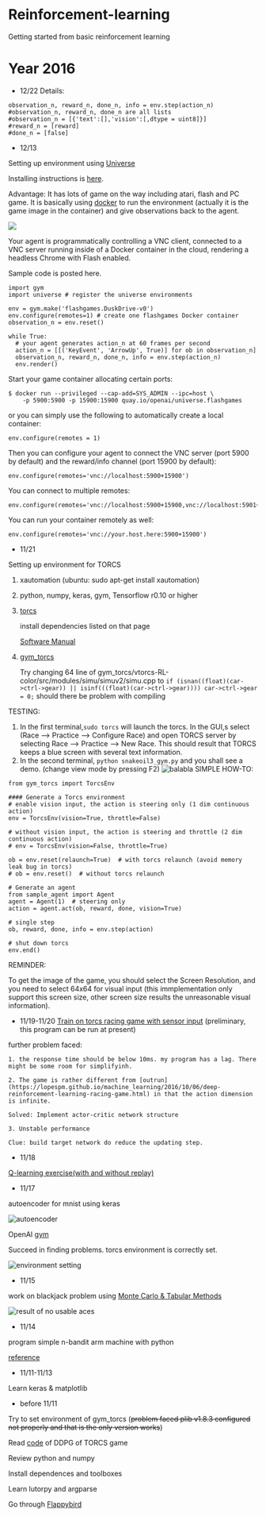 # Reinforcement-learning
Getting started from basic reinforcement learning
# Year 2016
* 12/22
Details:
```
observation_n, reward_n, done_n, info = env.step(action_n)
#observation_n, reward_n, done_n are all lists
#observation_n = [{'text':[],'vision':[,dtype = uint8]}]
#reward_n = [reward] 
#done_n = [false] 
```

* 12/13

Setting up environment using [Universe](https://openai.com/blog/universe/)

Installing instructions is [here](https://github.com/openai/universe).

Advantage: It has lots of game on the way including atari, flash and PC game. It is basically using [docker](https://www.docker.com/) to run the environment (actually it is the game image in the container) and give observations back to the agent.

![](https://github.com/wang3303/Reinforcement-learning/blob/master/vnc_driver)

Your agent is programmatically controlling a VNC client, connected to a VNC server running inside of a Docker container in the cloud, rendering a headless Chrome with Flash enabled.

Sample code is posted here.

```
import gym
import universe # register the universe environments

env = gym.make('flashgames.DuskDrive-v0')
env.configure(remotes=1) # create one flashgames Docker container
observation_n = env.reset()

while True:
  # your agent generates action_n at 60 frames per second
  action_n = [[('KeyEvent', 'ArrowUp', True)] for ob in observation_n]
  observation_n, reward_n, done_n, info = env.step(action_n)
  env.render()
```
Start your game container allocating certain ports:
```
$ docker run --privileged --cap-add=SYS_ADMIN --ipc=host \
    -p 5900:5900 -p 15900:15900 quay.io/openai/universe.flashgames
```
or you can simply use the following to automatically create a local container:
```
env.configure(remotes = 1)
```
Then you can configure your agent to connect the VNC server (port 5900 by default) and the reward/info channel (port 15900 by default):
```
env.configure(remotes='vnc://localhost:5900+15900')
```
You can connect to multiple remotes:
```
env.configure(remotes='vnc://localhost:5900+15900,vnc://localhost:5901+15901')
```
You can run your container remotely as well:
```
env.configure(remotes='vnc://your.host.here:5900+15900')
```

* 11/21

Setting up  environment for TORCS

1. xautomation (ubuntu: sudo apt-get install xautomation)

2. python, numpy, keras, gym, Tensorflow r0.10 or higher

3. [torcs](http://torcs.sourceforge.net/index.php?artid=3&name=Sections&op=viewarticle)

	install dependencies listed on that page
	
	[Software Manual](https://arxiv.org/pdf/1304.1672.pdf)

4. [gym_torcs](https://github.com/ugo-nama-kun/gym_torcs)
	
	Try changing 64 line of gym_torcs/vtorcs-RL-color/src/modules/simu/simuv2/simu.cpp to `if (isnan((float)(car->ctrl->gear)) || isinf(((float)(car->ctrl->gear)))) car->ctrl->gear = 0;` should there be problem with compiling
	
TESTING: 

1. In the first terminal,`sudo torcs` will launch the torcs. In the GUI,s select (Race --> Practice --> Configure Race) and open TORCS server by selecting Race --> Practice --> New Race. This should result that TORCS keeps a blue screen with several text information.
2. In the second terminal, `python snakeoil3_gym.py` and you shall see a demo. (change view mode by pressing F2)
![balabla](https://github.com/wang3303/Reinforcement-learning/blob/master/torcs/result.gif)
SIMPLE HOW-TO:

```
from gym_torcs import TorcsEnv

#### Generate a Torcs environment
# enable vision input, the action is steering only (1 dim continuous action)
env = TorcsEnv(vision=True, throttle=False)

# without vision input, the action is steering and throttle (2 dim continuous action)
# env = TorcsEnv(vision=False, throttle=True)

ob = env.reset(relaunch=True)  # with torcs relaunch (avoid memory leak bug in torcs)
# ob = env.reset()  # without torcs relaunch

# Generate an agent
from sample_agent import Agent
agent = Agent(1)  # steering only
action = agent.act(ob, reward, done, vision=True)

# single step
ob, reward, done, info = env.step(action)

# shut down torcs
env.end()
```
REMINDER:

To get the image of the game, you should select the Screen Resolution, and you need to select 64x64 for visual input (this immplementation only support this screen size, other screen size results the unreasonable visual information).
	
	

* 11/19-11/20
[Train on torcs racing game with sensor input](https://github.com/wang3303/Reinforcement-learning/tree/master/torcs) (preliminary, this program can be run at present)

further problem faced: 

	1. the response time should be below 10ms. my program has a lag. There might be some room for simplifyinh.

	2. The game is rather different from [outrun](https://lopespm.github.io/machine_learning/2016/10/06/deep-reinforcement-learning-racing-game.html) in that the action dimension is infinite.

	Solved: Implement actor-critic network structure

	3. Unstable performance

	Clue: build target network do reduce the updating step.

* 11/18

[Q-learning exercise(with and without replay)](https://github.com/wang3303/Reinforcement-learning/tree/master/grid-Qlearning)

* 11/17

autoencoder for mnist using keras

![autoencoder](https://github.com/wang3303/Reinforcement-learning/blob/master/fully_connected_autoencoder_mnist.png)

OpenAI [gym](https://github.com/wang3303/Reinforcement-learning/edit/master/gym_basics.py)

Succeed in finding problems. torcs environment is correctly set.

![environment setting](https://github.com/wang3303/Reinforcement-learning/blob/master/success)

* 11/15

work on blackjack problem using [Monte Carlo & Tabular Methods](http://outlace.com/Reinforcement-Learning-Part-2/)

![result of no usable aces](https://github.com/wang3303/Reinforcement-learning/blob/master/blackjack.png)

* 11/14

program simple n-bandit arm machine with python


 [reference](http://outlace.com/Reinforcement-Learning-Part-1/)
 
 * 11/11-11/13

Learn keras & matplotlib

* before 11/11

Try to set environment of gym_torcs (~~problem faced plib v1.8.3 configured not properly and that is the only version works~~)

Read [code](https://yanpanlau.github.io/2016/10/11/Torcs-Keras.html) of DDPG of TORCS game

Review python and numpy

Install dependences and toolboxes

Learn lutorpy and argparse

Go through [Flappybird](https://yanpanlau.github.io/2016/07/10/FlappyBird-Keras.html)










